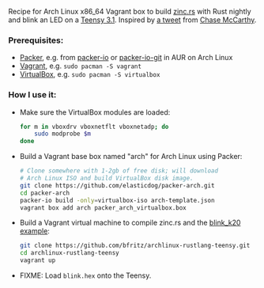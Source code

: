 Recipe for Arch Linux x86_64 Vagrant box to build [zinc.rs](http://zinc.rs/) with Rust nightly and blink an LED on a [Teensy 3.1](http://www.pjrc.com/teensy/teensy31.html).  Inspired by [a tweet](https://twitter.com/code0100fun/status/655274382546223105) from [Chase McCarthy](https://twitter.com/code0100fun).

### Prerequisites:

 * [Packer](https://packer.io/), e.g. from [packer-io](https://aur.archlinux.org/packages/packer-io/) or [packer-io-git](https://aur.archlinux.org/packages/packer-io-git/) in AUR on Arch Linux
 * [Vagrant](https://vagrantup.com/), e.g. `sudo pacman -S vagrant`
 * [VirtualBox](https://virtualbox.org/), e.g. `sudo pacman -S virtualbox`

### How I use it:

* Make sure the VirtualBox modules are loaded:
  ```sh
  for m in vboxdrv vboxnetflt vboxnetadp; do
      sudo modprobe $m
  done
  ```

* Build a Vagrant base box named "arch" for Arch Linux using Packer:
  ```sh
  # Clone somewhere with 1-2gb of free disk; will download
  # Arch Linux ISO and build VirtualBox disk image.
  git clone https://github.com/elasticdog/packer-arch.git
  cd packer-arch
  packer-io build -only=virtualbox-iso arch-template.json
  vagrant box add arch packer_arch_virtualbox.box
  ```

* Build a Vagrant virtual machine to compile zinc.rs and the [blink_k20 example](https://github.com/hackndev/zinc/tree/master/examples/blink_k20):
  ```sh
  git clone https://github.com/bfritz/archlinux-rustlang-teensy.git
  cd archlinux-rustlang-teensy
  vagrant up
  ```

* FIXME: Load `blink.hex` onto the Teensy.
